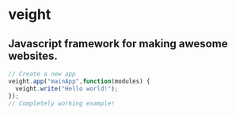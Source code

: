 # veight
## Javascript framework for making awesome websites.


```javascript
// Create a new app
veight.app("mainApp",function(modules) {
  veight.write("Hello world!");
});
// Completely working example!
```

